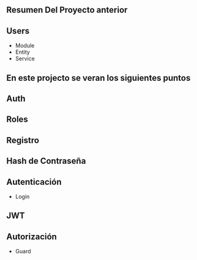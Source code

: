 
## Resumen Del Proyecto anterior

## Users
- Module
- Entity
- Service

## En este projecto se veran los siguientes puntos 

## Auth
## Roles

## Registro

## Hash de Contraseña

## Autenticación
- Login

## JWT

## Autorización
- Guard

